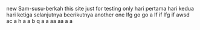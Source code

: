 new Sam-susu-berkah
this site just for testing only
hari pertama 
hari kedua
hari ketiga
selanjutnya
beerikutnya
another one
lfg
go
go
a
lf
if
lfg
if
awsd
ac
a
h
a
a
b 
q
a
a
aa
aa
a
a

